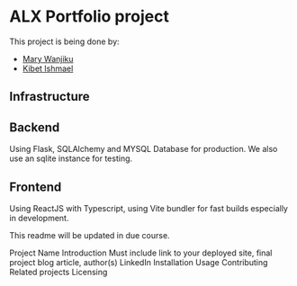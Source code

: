 # ALX Portfolio project

This project is being done by:
- [Mary Wanjiku](https://github.com/Mary-Afrika)
- [Kibet Ishmael](https://github.com/kmishmael)

## Infrastructure
## Backend
Using Flask, SQLAlchemy and MYSQL Database for production. We also use an sqlite instance for testing.

## Frontend
Using ReactJS with Typescript, using Vite bundler for fast builds especially in development.

This readme will be updated in due course.

Project Name
Introduction
Must include link to your deployed site, final project blog article, author(s) LinkedIn
Installation
Usage
Contributing
Related projects
Licensing
